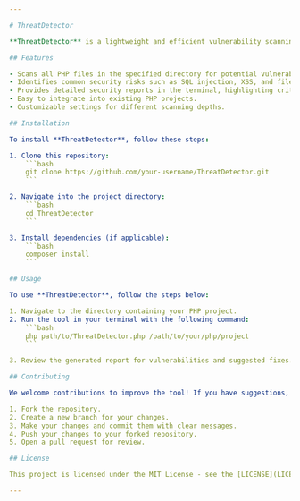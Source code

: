 ```yaml
---

# ThreatDetector

**ThreatDetector** is a lightweight and efficient vulnerability scanning tool designed to analyze PHP projects. It scans for potential security issues and provides detailed reports to developers. This tool ensures that your PHP applications are secure and maintain high-quality standards.

## Features

- Scans all PHP files in the specified directory for potential vulnerabilities.
- Identifies common security risks such as SQL injection, XSS, and file inclusion.
- Provides detailed security reports in the terminal, highlighting critical issues.
- Easy to integrate into existing PHP projects.
- Customizable settings for different scanning depths.

## Installation

To install **ThreatDetector**, follow these steps:

1. Clone this repository:
    ```bash
    git clone https://github.com/your-username/ThreatDetector.git
    ```

2. Navigate into the project directory:
    ```bash
    cd ThreatDetector
    ```

3. Install dependencies (if applicable):
    ```bash
    composer install
    ```

## Usage

To use **ThreatDetector**, follow the steps below:

1. Navigate to the directory containing your PHP project.
2. Run the tool in your terminal with the following command:
    ```bash
    php path/to/ThreatDetector.php /path/to/your/php/project
    ```

3. Review the generated report for vulnerabilities and suggested fixes.

## Contributing

We welcome contributions to improve the tool! If you have suggestions, bug fixes, or features to contribute, please follow these steps:

1. Fork the repository.
2. Create a new branch for your changes.
3. Make your changes and commit them with clear messages.
4. Push your changes to your forked repository.
5. Open a pull request for review.

## License

This project is licensed under the MIT License - see the [LICENSE](LICENSE) file for details.

---
```

